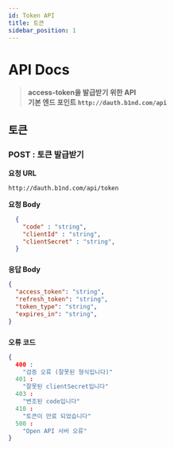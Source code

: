 ```yaml
---
id: Token API
title: 토큰
sidebar_position: 1
---
```



# <a>API Docs</a>
> **access-token을 발급받기 위한 API   
> 기본 엔드 포인트 ```http://dauth.b1nd.com/api```**

## 토큰
### POST : 토큰 발급받기

**요청 URL**
```bash
http://dauth.b1nd.com/api/token
```

**요청 Body**   
```json
  {
    "code" : "string",
    "clientId" : "string",
    "clientSecret" : "string",
  }
```

###

**응답 Body** 
```json
{
  "access_token": "string",
  "refresh_token": "string",
  "token_type": "string",
  "expires_in": "string",
}
```

#####

**오류 코드** 
```json
{
  400 : 
    "검증 오류 (잘못된 형식입니다)"
  401 : 
    "잘못된 clientSecret입니다"
  403 : 
    "변조된 code입니다"
  410 : 
    "토큰이 만료 되었습니다"
  500 : 
    "Open API 서버 오류"
}
```

